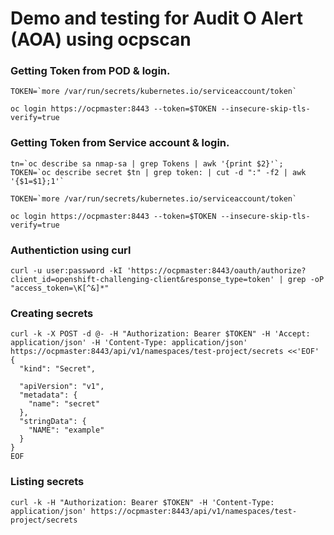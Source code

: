# Demo and testing for Audit O Alert (AOA) using ocpscan

### Getting Token from POD & login.

```
TOKEN=`more /var/run/secrets/kubernetes.io/serviceaccount/token`

oc login https://ocpmaster:8443 --token=$TOKEN --insecure-skip-tls-verify=true

```

### Getting Token from Service account & login.

```
tn=`oc describe sa nmap-sa | grep Tokens | awk '{print $2}'`;
TOKEN=`oc describe secret $tn | grep token: | cut -d ":" -f2 | awk '{$1=$1};1'`

TOKEN=`more /var/run/secrets/kubernetes.io/serviceaccount/token`

oc login https://ocpmaster:8443 --token=$TOKEN --insecure-skip-tls-verify=true
```
           
### Authentiction using curl

```curl -u user:password -kI 'https://ocpmaster:8443/oauth/authorize?client_id=openshift-challenging-client&response_type=token' | grep -oP "access_token=\K[^&]*"```

### Creating secrets

```
curl -k -X POST -d @- -H "Authorization: Bearer $TOKEN" -H 'Accept: application/json' -H 'Content-Type: application/json' https://ocpmaster:8443/api/v1/namespaces/test-project/secrets <<'EOF'
{
  "kind": "Secret",
  
  "apiVersion": "v1",
  "metadata": {
    "name": "secret"
  },
  "stringData": {
    "NAME": "example"
  }
}
EOF
```
### Listing secrets

```curl -k -H "Authorization: Bearer $TOKEN" -H 'Content-Type: application/json' https://ocpmaster:8443/api/v1/namespaces/test-project/secrets```



